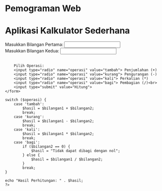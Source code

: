 # Pemograman Web
<!DOCTYPE html>
<html lang="en">
<head>
    <meta charset="UTF-8">
    <meta name="viewport" content="width=device-width, initial-scale=1.0">
    <title>Program 1 (project1.php)</title>
</head>
<body>
<h1> Aplikasi Kalkulator Sederhana</h1>
    <form action="kalkulator.php" method="post">
        Masukkan Bilangan Pertama: <input type="number" name="bilangan1"><br>
        Masukkan Bilangan Kedua: <input type="number" name="bilangan2"><br>   

        Pilih Operasi:
        <input type="radio" name="operasi" value="tambah"> Penjumlahan (+)
        <input type="radio" name="operasi" value="kurang"> Pengurangan (-)
        <input type="radio" name="operasi" value="kali"> Perkalian (*)
        <input type="radio" name="operasi" value="bagi"> Pembagian (/)<br>
        <input type="submit" value="Hitung">
    </form>
</body>
</html>

<!DOCTYPE html>
<html lang="en">
<head>
    <meta charset="UTF-8">
    <meta name="viewport" content="width=device-width, initial-scale=1.0">
    <title>Program 2 (kalkulator.php)</title>
</head>
<body>
<?php
    $bilangan1 = $_POST['bilangan1'];
    $bilangan2 = $_POST['bilangan2'];
    $operasi = $_POST['operasi'];

    switch ($operasi) {
        case 'tambah':
            $hasil = $bilangan1 + $bilangan2;
            break;
        case 'kurang':
            $hasil = $bilangan1 - $bilangan2;
            break;
        case 'kali':
            $hasil = $bilangan1 * $bilangan2;
            break;
        case 'bagi':
            if ($bilangan2 == 0) {
                $hasil = "Tidak dapat dibagi dengan nol";
            } else {
                $hasil = $bilangan1 / $bilangan2;
            }
            break;
    }

    echo "Hasil Perhitungan: " . $hasil;
    ?>
</body>
</html>

